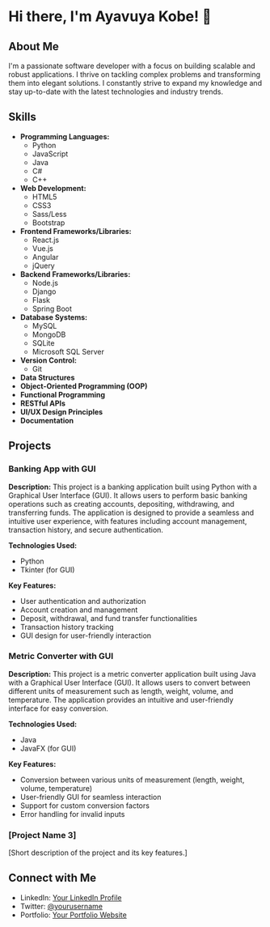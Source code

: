 # Hi there, I'm Ayavuya Kobe! 👋

## About Me

I'm a passionate software developer with 
a focus on building scalable and robust 
applications. I thrive on tackling complex 
problems and transforming them into elegant
solutions. I constantly strive to expand my 
knowledge and stay up-to-date with the latest 
technologies and industry trends.

## Skills

- **Programming Languages:** 
  - Python
  - JavaScript
  - Java
  - C#
  - C++
- **Web Development:**
  - HTML5
  - CSS3
  - Sass/Less
  - Bootstrap
- **Frontend Frameworks/Libraries:**
  - React.js
  - Vue.js
  - Angular
  - jQuery
- **Backend Frameworks/Libraries:**
  - Node.js
  - Django
  - Flask
  - Spring Boot
- **Database Systems:**
  - MySQL
  - MongoDB
  - SQLite
  - Microsoft SQL Server
- **Version Control:**
  - Git
- **Data Structures**
- **Object-Oriented Programming (OOP)**
- **Functional Programming**
- **RESTful APIs**
- **UI/UX Design Principles**
- **Documentation**

## Projects

### Banking App with GUI

**Description:**
This project is a banking application built using Python with a Graphical User Interface (GUI). It allows users to perform basic banking operations such as creating accounts, depositing, withdrawing, and transferring funds. The application is designed to provide a seamless and intuitive user experience, with features including account management, transaction history, and secure authentication.

**Technologies Used:**
- Python
- Tkinter (for GUI)

**Key Features:**
- User authentication and authorization
- Account creation and management
- Deposit, withdrawal, and fund transfer functionalities
- Transaction history tracking
- GUI design for user-friendly interaction

### Metric Converter with GUI

**Description:**
This project is a metric converter application built using Java with a Graphical User Interface (GUI). It allows users to convert between different units of measurement such as length, weight, volume, and temperature. The application provides an intuitive and user-friendly interface for easy conversion.

**Technologies Used:**
- Java
- JavaFX (for GUI)

**Key Features:**
- Conversion between various units of measurement (length, weight, volume, temperature)
- User-friendly GUI for seamless interaction
- Support for custom conversion factors
- Error handling for invalid inputs

### [Project Name 3]

[Short description of the project and its key features.]


## Connect with Me

- LinkedIn: [Your LinkedIn Profile](https://www.linkedin.com/in/yourusername)
- Twitter: [@yourusername](https://twitter.com/yourusername)
- Portfolio: [Your Portfolio Website](https://yourportfolio.com)

<!---
AyavuyaKobe/AyavuyaKobe is a ✨ special ✨ repository because its `README.md` (this file) appears on your GitHub profile.
You can click the Preview link to take a look at your changes.
--->
